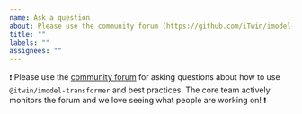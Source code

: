 ```yaml
---
name: Ask a question
about: Please use the community forum (https://github.com/iTwin/imodel-transformer/discussions) for general questions about using iTwin.js.
title: ""
labels: ""
assignees: ""
---
```


:exclamation: Please use the [community forum](https://github.com/iTwin/imodel-transformer/discussions) for asking questions about how to use `@itwin/imodel-transformer` and best practices. The core team actively monitors the forum and we love seeing what people are working on! :exclamation:
